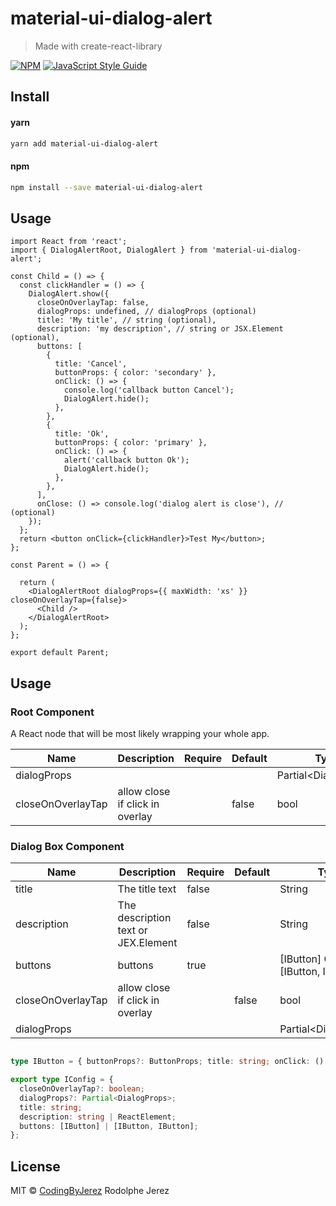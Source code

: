 # material-ui-dialog-alert

> Made with create-react-library

[![NPM](https://img.shields.io/npm/v/material-ui-dialog-alert.svg)](https://www.npmjs.com/package/material-ui-dialog-alert) [![JavaScript Style Guide](https://img.shields.io/badge/code_style-standard-brightgreen.svg)](https://standardjs.com)

## Install

#### yarn
```bash
yarn add material-ui-dialog-alert
```

#### npm
```bash
npm install --save material-ui-dialog-alert
```

## Usage

```tsx
import React from 'react';
import { DialogAlertRoot, DialogAlert } from 'material-ui-dialog-alert';

const Child = () => {
  const clickHandler = () => {
    DialogAlert.show({
      closeOnOverlayTap: false,
      dialogProps: undefined, // dialogProps (optional)
      title: 'My title', // string (optional),
      description: 'my description', // string or JSX.Element (optional),
      buttons: [
        {
          title: 'Cancel',
          buttonProps: { color: 'secondary' },
          onClick: () => {
            console.log('callback button Cancel');
            DialogAlert.hide();
          },
        },
        {
          title: 'Ok',
          buttonProps: { color: 'primary' },
          onClick: () => {
            alert('callback button Ok');
            DialogAlert.hide();
          },
        },
      ],
      onClose: () => console.log('dialog alert is close'), // (optional)
    });
  };
  return <button onClick={clickHandler}>Test My</button>;
};

const Parent = () => {

  return (
    <DialogAlertRoot dialogProps={{ maxWidth: 'xs' }} closeOnOverlayTap={false}>
      <Child />
    </DialogAlertRoot>
  );
};

export default Parent;
```
## Usage

### Root Component
A React node that will be most likely wrapping your whole app.

| Name                | Description                                         | Require  | Default  | Type                              |
| ------------------- | --------------------------------------------------- | -------- | -------- | --------------------------------- |
|dialogProps|  |  |  | Partial\<DialogProps> |
|closeOnOverlayTap|allow close if click in overlay| |  false | bool |


### Dialog Box Component
| Name                | Description                                         | Require  | Default  | Type                              |
| ------------------- | --------------------------------------------------- | -------- | -------- | --------------------------------- |
| title               | The title text                                      |   false  |          | String                            |
| description         | The description text  or   JEX.Element              |   false  |          | String                            |
| buttons             | buttons                                             |   true   |          | [IButton] OR [IButton, IButton]    |
|closeOnOverlayTap|allow close if click in overlay| |  false | bool |
| dialogProps             |                                              |      |          | Partial\<DialogProps>    |


```ts

type IButton = { buttonProps?: ButtonProps; title: string; onClick: () => void };

export type IConfig = {
  closeOnOverlayTap?: boolean;
  dialogProps?: Partial<DialogProps>;
  title: string;
  description: string | ReactElement;
  buttons: [IButton] | [IButton, IButton];
};
```


## License

MIT © [CodingByJerez](https://github.com/CodingByJerez) Rodolphe Jerez
